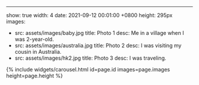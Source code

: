 ---
show: true
width: 4
date: 2021-09-12 00:01:00 +0800
height: 295px
images:
- src: assets/images/baby.jpg
  title: Photo 1
  desc: Me in a village when I was 2-year-old.
- src: assets/images/australia.jpg
  title: Photo 2
  desc: I was visiting my cousin in Australia.
- src: assets/images/hk2.jpg
  title: Photo 3
  desc: I was traveling.

{% include widgets/carousel.html id=page.id images=page.images height=page.height %}
